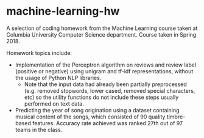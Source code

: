 # machine-learning-hw

A selection of coding homework from the Machine Learning course taken at Columbia University Computer Science department. Course taken in Spring 2018. 

Homework topics include: 
- Implementation of the Perceptron algorithm on reviews and review label (positive or negative) using unigram and tf-idf representations, without the usage of Python NLP libraries.
    - Note that the input data had already been partially preprocessed (e.g. removed stopwords, lower cased, removed special characters, etc) so the utility functions do not include these steps usually performed on text data. 
- Predicting the year of song origination using a dataset containing musical content of the songs, which consisted of 90 quality timbre-based features. 
Accuracy rate achieved was ranked 27th out of 97 teams in the class. 
